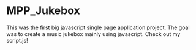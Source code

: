 # MPP_Jukebox

This was the first big javascript single page application project. The goal was to create a music jukebox mainly using javascript.
Check out my script.js!
